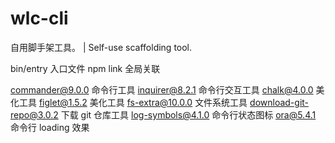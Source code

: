 # wlc-cli

自用脚手架工具。 | Self-use scaffolding tool.

bin/entry 入口文件
npm link 全局关联

commander@9.0.0 命令行工具
inquirer@8.2.1 命令行交互工具
chalk@4.0.0 美化工具
figlet@1.5.2 美化工具
fs-extra@10.0.0 文件系统工具
download-git-repo@3.0.2 下载 git 仓库工具
log-symbols@4.1.0 命令行状态图标
ora@5.4.1 命令行 loading 效果
